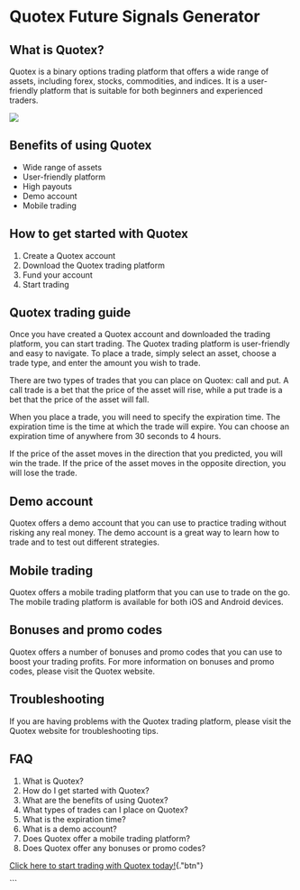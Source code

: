 # Quotex Future Signals Generator

## What is Quotex?

Quotex is a binary options trading platform that offers a wide range of
assets, including forex, stocks, commodities, and indices. It is a
user-friendly platform that is suitable for both beginners and
experienced traders.

[![](https://static.quotex.io/files/4_en/300_250.jpg)](https://traff.sbs/brokerqxlid)

## Benefits of using Quotex

-   Wide range of assets
-   User-friendly platform
-   High payouts
-   Demo account
-   Mobile trading

## How to get started with Quotex

1.  Create a Quotex account
2.  Download the Quotex trading platform
3.  Fund your account
4.  Start trading

## Quotex trading guide

Once you have created a Quotex account and downloaded the trading
platform, you can start trading. The Quotex trading platform is
user-friendly and easy to navigate. To place a trade, simply select an
asset, choose a trade type, and enter the amount you wish to trade.

There are two types of trades that you can place on Quotex: call and
put. A call trade is a bet that the price of the asset will rise, while
a put trade is a bet that the price of the asset will fall.

When you place a trade, you will need to specify the expiration time.
The expiration time is the time at which the trade will expire. You can
choose an expiration time of anywhere from 30 seconds to 4 hours.

If the price of the asset moves in the direction that you predicted, you
will win the trade. If the price of the asset moves in the opposite
direction, you will lose the trade.

## Demo account

Quotex offers a demo account that you can use to practice trading
without risking any real money. The demo account is a great way to learn
how to trade and to test out different strategies.

## Mobile trading

Quotex offers a mobile trading platform that you can use to trade on the
go. The mobile trading platform is available for both iOS and Android
devices.

## Bonuses and promo codes

Quotex offers a number of bonuses and promo codes that you can use to
boost your trading profits. For more information on bonuses and promo
codes, please visit the Quotex website.

## Troubleshooting

If you are having problems with the Quotex trading platform, please
visit the Quotex website for troubleshooting tips.

## FAQ

1.  What is Quotex?
2.  How do I get started with Quotex?
3.  What are the benefits of using Quotex?
4.  What types of trades can I place on Quotex?
5.  What is the expiration time?
6.  What is a demo account?
7.  Does Quotex offer a mobile trading platform?
8.  Does Quotex offer any bonuses or promo codes?

[Click here to start trading with Quotex
today!](\%22https://traff.sbs/brokerqxlid\%22){."btn"}

\`\`\`

